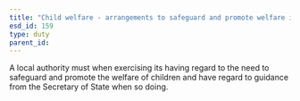 ```yaml
---
title: "Child welfare - arrangements to safeguard and promote welfare in England"
esd_id: 159
type: duty
parent_id:  
---
```


A local authority must when exercising its having regard to the need to safeguard and promote the welfare of children and have regard to guidance from the Secretary of State when so doing.

